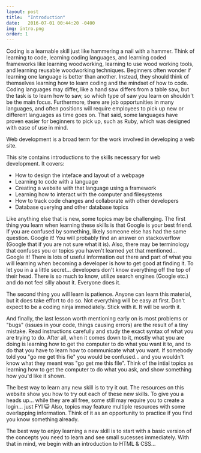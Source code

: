 ```yaml
---
layout: post
title:  "Introduction"
date:   2016-07-01 00:44:20 -0400
img: intro.png
order: 1
---
```

Coding is a learnable skill just like hammering a nail with a hammer. Think of learning to code, learning coding languages, and learning coded frameworks like learning woodworking, learning to use wood working tools, and learning reusable woodworking techniques. Beginners often wonder if learning one language is better than another. Instead, they should think of themselves learning how to learn coding and the mindset of how to code. Coding languages may differ, like a hand saw differs from a table saw, but the task is to learn how to saw, so which type of saw you learn on shouldn't be the main focus. Furthermore, there are job opportunities in many languages, and often positions will require employees to pick up new or different languages as time goes on. That said, some languages have proven easier for beginners to pick up, such as Ruby, which was designed with ease of use in mind.

Web development is a broad term for the work involved in developing a web site. 

This site contains introductions to the skills necessary for web development. It covers:
<ul>
	<li>How to design the inteface and layout of a webpage </li>
	<li>Learning to code with a language</li>
	<li>Creating a website with that language using a framework</li> 
	<li>Learning how to interact with the computer and filesystems</li>
	<li>How to track code changes and collaborate with other developers</li>
	<li>Database querying and other database topics</li>
</ul>

Like anything else that is new, some topics may be challenging. The first thing you learn when learning these skills is that Google is your best friend. If you are confused by something, likely someone else has had the same question. Google it! You will probably find an answer on stackoverflow (Google that if you are not sure what it is). Also, there may be terminology that confuses you or topics you haven't learned yet that mentioned... Google it! There is lots of useful information out there and part of what you will learning when becoming a developer is how to get good at finding it. To let you in a a little secret... developers don't know everything off the top of their head. There is so much to know, utilize search engines (Google etc.) and do not feel silly about it. Everyone does it.

The second thing you will learn is patience. Anyone can learn this material, but it does take effort to do so. Not everything will be easy at first. Don't expect to be a coding ninja immediately. Stick with it. It will be worth it.

 And finally, the last lesson worth mentioning early on is most problems or "bugs" (issues in your code, things causing errors) are the result of a tiny mistake. Read instructions carefully and study the exact syntax of what you are trying to do. After all, when it comes down to it, mostly what you are doing is learning how to get the computer to do what you want it to, and to do that you have to learn how to communicate what you want. If somebody told you "go me get this fie" you would be confused... and you wouldn't know what they meant was "go get me this file". Think of the intial topics as learning how to get the computer to do what you ask, and show something how you'd like it shown.

The best way to learn any new skill is to try it out. The resources on this website show you how to try out each of these new skills. To give you a heads up... while they are all free, some still may require you to create a login... just FYI 😺 Also, topics may feature multiple resources with some overlapping information. Think of it as an opportunity to practice if you find you know something already.

The best way to enjoy learning a new skill is to start with a basic version of the concepts you need to learn and see small sucesses immediately. With that in mind, we begin with an introduction to HTML & CSS...

